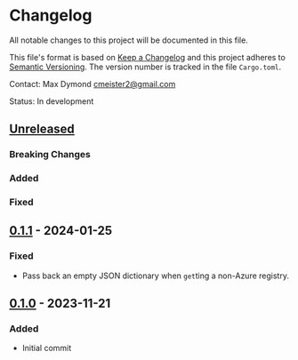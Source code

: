# Changelog

All notable changes to this project will be documented in this file.

This file's format is based on [Keep a Changelog](http://keepachangelog.com/)
and this project adheres to [Semantic Versioning](http://semver.org/). The
version number is tracked in the file `Cargo.toml`.

Contact: Max Dymond <cmeister2@gmail.com>

Status: In development

## [Unreleased]

### Breaking Changes

### Added

### Fixed

## [0.1.1] - 2024-01-25

### Fixed
- Pass back an empty JSON dictionary when `get`ting a non-Azure registry.

## [0.1.0] - 2023-11-21

### Added
- Initial commit

[unreleased]: https://github.com/cmeister2/docker-credential-acr-login/compare/0.1.1...HEAD
[0.1.1]: https://github.com/cmeister2/docker-credential-acr-login/compare/0.1.0...0.1.1
[0.1.0]: https://github.com/cmeister2/docker-credential-acr-login/tree/0.1.0
